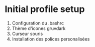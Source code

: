 # Initial profile setup

1. Configuration du .bashrc 
2. Thème d'icones gruvdark
3. Curseur souris
3. Installation des polices personalisées


